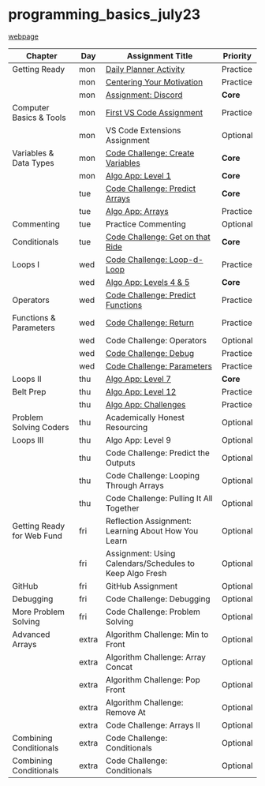 # programming_basics_july23

[webpage](https://www.tylermaxwell.co/programming_basics_july23/)

| Chapter                    | Day   | Assignment Title                                         | Priority |
|----------------------------|-------|----------------------------------------------------------|----------|
| Getting Ready              | mon   | [Daily Planner Activity]                                 | Practice |
|                            | mon   | [Centering Your Motivation]                              | Practice |
|                            | mon   | [Assignment: Discord]                                    | **Core** |
| Computer Basics & Tools    | mon   | [First VS Code Assignment]                               | Practice |
|                            | mon   | VS Code Extensions Assignment                            | Optional |
| Variables & Data Types     | mon   | [Code Challenge: Create Variables]                       | **Core** |
|                            | mon   | [Algo App: Level 1]                                      | **Core** |
|                            | tue   | [Code Challenge: Predict Arrays]                         | **Core** |
|                            | tue   | [Algo App: Arrays]                                       | Practice |
| Commenting                 | tue   | Practice Commenting                                      | Optional |
| Conditionals               | tue   | [Code Challenge: Get on that Ride]                       | **Core** |
| Loops I                    | wed   | [Code Challenge: Loop-d-Loop]                            | Practice |
|                            | wed   | [Algo App: Levels 4 & 5]                                 | **Core** |           
| Operators                  | wed   | [Code Challenge: Predict Functions]                      | Practice |
| Functions & Parameters     | wed   | [Code Challenge: Return]                                 | Practice |
|                            | wed   | Code Challenge: Operators                                | Optional |
|                            | wed   | [Code Challenge: Debug]                                  | Practice |
|                            | wed   | [Code Challenge: Parameters]                             | Practice |
| Loops II                   | thu   | [Algo App: Level 7]                                      | **Core** |           
| Belt Prep                  | thu   | [Algo App: Level 12]                                     | Practice |
|                            | thu   | [Algo App: Challenges]                                   | Practice |
| Problem Solving Coders     | thu   | Academically Honest Resourcing                           | Optional |
| Loops III                  | thu   | Algo App: Level 9                                        | Optional |
|                            | thu   | Code Challenge: Predict the Outputs                      | Optional |
|                            | thu   | Code Challenge: Looping Through Arrays                   | Optional |
|                            | thu   | Code Challenge: Pulling It All Together                  | Optional |
| Getting Ready for Web Fund | fri   | Reflection Assignment: Learning About How You Learn      | Optional |
|                            | fri   | Assignment: Using Calendars/Schedules to Keep Algo Fresh | Optional |
| GitHub                     | fri   | GitHub Assignment                                        | Optional |
| Debugging                  | fri   | Code Challenge: Debugging                                | Optional |
| More Problem Solving       | fri   | Code Challenge: Problem Solving                          | Optional |
| Advanced Arrays            | extra | Algorithm Challenge: Min to Front                        | Optional |                              
|                            | extra | Algorithm Challenge: Array Concat                        | Optional |                              
|                            | extra | Algorithm Challenge: Pop Front                           | Optional |                              
|                            | extra | Algorithm Challenge: Remove At                           | Optional |                              
|                            | extra | Code Challenge: Arrays II                                | Optional |                              
| Combining Conditionals     | extra | Code Challenge: Conditionals                             | Optional |                              
| Combining Conditionals     | extra | Code Challenge: Conditionals                             | Optional |                              

[Daily Planner Activity]: https://login.codingdojo.com/m/667/15291/111574
[Centering Your Motivation]: https://login.codingdojo.com/m/667/15291/111577
[Assignment: Discord]: https://login.codingdojo.com/m/667/15291/111580
[First VS Code Assignment]: https://login.codingdojo.com/m/667/15292/111585

[Code Challenge: Create Variables]: https://login.codingdojo.com/m/667/15298/111619
[Algo App: Level 1]: https://login.codingdojo.com/m/667/15298/111620
[Code Challenge: Predict Arrays]: https://login.codingdojo.com/m/667/15300/111627
[Algo App: Arrays]: https://login.codingdojo.com/m/667/15300/111628

[Code Challenge: Get on that Ride]: https://login.codingdojo.com/m/667/15302/111637
[Code Challenge: Loop-d-Loop]: https://login.codingdojo.com/m/667/15303/111641
[Algo App: Levels 4 & 5]: https://login.codingdojo.com/m/667/15303/111642
[Code Challenge: Predict Functions]: https://login.codingdojo.com/m/667/15305/111648
[Code Challenge: Return]: https://login.codingdojo.com/m/667/15305/111651
[Code Challenge: Debug]: https://login.codingdojo.com/m/667/15305/111652

[Code Challenge: Parameters]: https://login.codingdojo.com/m/667/15305/111654
[Algo App: Level 7]: https://login.codingdojo.com/m/667/15306/111657
[Algo App: Level 12]: https://login.codingdojo.com/m/667/15307/111660
[Algo App: Challenges]: https://login.codingdojo.com/m/667/15307/111661